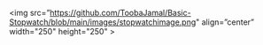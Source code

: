 

<img src=”https://github.com/ToobaJamal/Basic-Stopwatch/blob/main/images/stopwatchimage.png" align=”center” width="250" height="250" >
